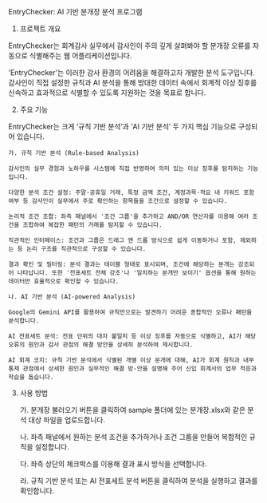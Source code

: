 EntryChecker: AI 기반 분개장 분석 프로그램
1. 프로젝트 개요

EntryChecker는 회계감사 실무에서 감사인이 주의 깊게 살펴봐야 할 분개장 오류를 자동으로 식별해주는 웹 어플리케이션입니다.

'EntryChecker'는 이러한 감사 환경의 어려움을 해결하고자 개발한 분석 도구입니다. 감사인이 직접 설정한 규칙과 AI 분석을 통해 방대한 데이터 속에서
회계적 이상 징후를 신속하고 효과적으로 식별할 수 있도록 지원하는 것을 목표로 합니다.

2. 주요 기능

EntryChecker는 크게 ‘규칙 기반 분석’과 ‘AI 기반 분석’ 두 가지 핵심 기능으로 구성되어 있습니다.

    가. 규칙 기반 분석 (Rule-based Analysis)
    
    감사인의 실무 경험과 노하우를 시스템에 직접 반영하여 의미 있는 이상 징후를 탐지하는 기능입니다.
    
    다양한 분석 조건 설정: 주말·공휴일 거래, 특정 금액 조건, 계정과목·적요 내 키워드 포함 여부 등 감사인이 실무에서 주로 확인하는 항목들을 조건으로 설정할 수 있습니다.
    
    논리적 조건 조합: 좌측 패널에서 '조건 그룹'을 추가하고 AND/OR 연산자를 이용해 여러 조건을 조합하여 복잡한 패턴의 거래를 탐지할 수 있습니다.
    
    직관적인 인터페이스: 조건과 그룹은 드래그 앤 드롭 방식으로 쉽게 이동하거나 포함, 제외하는 등 논리 구조를 직관적으로 구성할 수 있습니다.
    
    결과 확인 및 필터링: 분석 결과는 테이블 형태로 표시되며, 조건에 해당하는 분개는 강조되어 나타납니다. 또한 '전표세트 전체 강조'나 '일치하는 분개만 보이기' 옵션을 통해 원하는 데이터만 효율적으로 확인할 수 있습니다.

    나. AI 기반 분석 (AI-powered Analysis)
    
    Google의 Gemini API를 활용하여 규칙만으로는 발견하기 어려운 종합적인 오류나 패턴을 분석합니다.
    
    AI 전표세트 분석: 전표 단위의 대차 불일치 등 이상 징후를 자동으로 식별하고, AI가 해당 오류의 원인과 감사 관점의 해결 방안을 상세히 분석하여 제시합니다.
    
    AI 회계 코치: 규칙 기반 분석에서 식별된 개별 이상 분개에 대해, AI가 회계 원칙과 내부통제 관점에서 상세한 원인과 실무적인 해결 방-안을 설명해 주어 신입 회계사의 업무 적응과 학습을 돕습니다.

3. 사용 방법

    가. 분개장 불러오기 버튼을 클릭하여 sample 폴더에 있는 분개장.xlsx와 같은 분석 대상 파일을 업로드합니다.

    나. 좌측 패널에서 원하는 분석 조건을 추가하거나 조건 그룹을 만들어 복합적인 규칙을 설정합니다.

    다. 좌측 상단의 체크박스를 이용해 결과 표시 방식을 선택합니다.

    라. 규칙 기반 분석 또는 AI 전표세트 분석 버튼을 클릭하여 분석을 실행하고 결과를 확인합니다.

